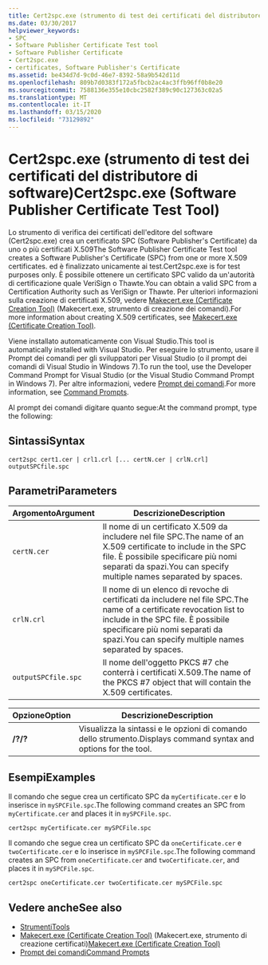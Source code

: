 ```yaml
---
title: Cert2spc.exe (strumento di test dei certificati del distributore di software)
ms.date: 03/30/2017
helpviewer_keywords:
- SPC
- Software Publisher Certificate Test tool
- Software Publisher Certificate
- Cert2spc.exe
- certificates, Software Publisher's Certificate
ms.assetid: be434d7d-9c0d-46e7-8392-58a9b542d11d
ms.openlocfilehash: 809b7d0383f172a5fbcb2ac4ac3ffb96ff0b8e20
ms.sourcegitcommit: 7588136e355e10cbc2582f389c90c127363c02a5
ms.translationtype: MT
ms.contentlocale: it-IT
ms.lasthandoff: 03/15/2020
ms.locfileid: "73129892"
---
```

# <a name="cert2spcexe-software-publisher-certificate-test-tool"></a><span data-ttu-id="35e73-102">Cert2spc.exe (strumento di test dei certificati del distributore di software)</span><span class="sxs-lookup"><span data-stu-id="35e73-102">Cert2spc.exe (Software Publisher Certificate Test Tool)</span></span>
<span data-ttu-id="35e73-103">Lo strumento di verifica dei certificati dell'editore del software (Cert2spc.exe) crea un certificato SPC (Software Publisher's Certificate) da uno o più certificati X.509</span><span class="sxs-lookup"><span data-stu-id="35e73-103">The Software Publisher Certificate Test tool creates a Software Publisher's Certificate (SPC) from one or more X.509 certificates.</span></span> <span data-ttu-id="35e73-104">ed è finalizzato unicamente ai test.</span><span class="sxs-lookup"><span data-stu-id="35e73-104">Cert2spc.exe is for test purposes only.</span></span> <span data-ttu-id="35e73-105">È possibile ottenere un certificato SPC valido da un'autorità di certificazione quale VeriSign o Thawte.</span><span class="sxs-lookup"><span data-stu-id="35e73-105">You can obtain a valid SPC from a Certification Authority such as VeriSign or Thawte.</span></span> <span data-ttu-id="35e73-106">Per ulteriori informazioni sulla creazione di certificati X.509, vedere [Makecert.exe (Certificate Creation Tool)](/windows/desktop/SecCrypto/makecert) (Makecert.exe, strumento di creazione dei comandi).</span><span class="sxs-lookup"><span data-stu-id="35e73-106">For more information about creating X.509 certificates, see [Makecert.exe (Certificate Creation Tool)](/windows/desktop/SecCrypto/makecert).</span></span>  
  
 <span data-ttu-id="35e73-107">Viene installato automaticamente con Visual Studio.</span><span class="sxs-lookup"><span data-stu-id="35e73-107">This tool is automatically installed with Visual Studio.</span></span> <span data-ttu-id="35e73-108">Per eseguire lo strumento, usare il Prompt dei comandi per gli sviluppatori per Visual Studio (o il prompt dei comandi di Visual Studio in Windows 7).</span><span class="sxs-lookup"><span data-stu-id="35e73-108">To run the tool, use the Developer Command Prompt for Visual Studio (or the Visual Studio Command Prompt in Windows 7).</span></span> <span data-ttu-id="35e73-109">Per altre informazioni, vedere [Prompt dei comandi](developer-command-prompt-for-vs.md).</span><span class="sxs-lookup"><span data-stu-id="35e73-109">For more information, see [Command Prompts](developer-command-prompt-for-vs.md).</span></span>  
  
 <span data-ttu-id="35e73-110">Al prompt dei comandi digitare quanto segue:</span><span class="sxs-lookup"><span data-stu-id="35e73-110">At the command prompt, type the following:</span></span>  
  
## <a name="syntax"></a><span data-ttu-id="35e73-111">Sintassi</span><span class="sxs-lookup"><span data-stu-id="35e73-111">Syntax</span></span>  
  
```console  
cert2spc cert1.cer | crl1.crl [... certN.cer | crlN.crl] outputSPCfile.spc  
```  
  
## <a name="parameters"></a><span data-ttu-id="35e73-112">Parametri</span><span class="sxs-lookup"><span data-stu-id="35e73-112">Parameters</span></span>  
  
|<span data-ttu-id="35e73-113">Argomento</span><span class="sxs-lookup"><span data-stu-id="35e73-113">Argument</span></span>|<span data-ttu-id="35e73-114">Descrizione</span><span class="sxs-lookup"><span data-stu-id="35e73-114">Description</span></span>|  
|--------------|-----------------|  
|`certN.cer`|<span data-ttu-id="35e73-115">Il nome di un certificato X.509 da includere nel file SPC.</span><span class="sxs-lookup"><span data-stu-id="35e73-115">The name of an X.509 certificate to include in the SPC file.</span></span> <span data-ttu-id="35e73-116">È possibile specificare più nomi separati da spazi.</span><span class="sxs-lookup"><span data-stu-id="35e73-116">You can specify multiple names separated by spaces.</span></span>|  
|`crlN.crl`|<span data-ttu-id="35e73-117">Il nome di un elenco di revoche di certificati da includere nel file SPC.</span><span class="sxs-lookup"><span data-stu-id="35e73-117">The name of a certificate revocation list to include in the SPC file.</span></span> <span data-ttu-id="35e73-118">È possibile specificare più nomi separati da spazi.</span><span class="sxs-lookup"><span data-stu-id="35e73-118">You can specify multiple names separated by spaces.</span></span>|  
|`outputSPCfile.spc`|<span data-ttu-id="35e73-119">Il nome dell'oggetto PKCS #7 che conterrà i certificati X.509.</span><span class="sxs-lookup"><span data-stu-id="35e73-119">The name of the PKCS #7 object that will contain the X.509 certificates.</span></span>|  
  
|<span data-ttu-id="35e73-120">Opzione</span><span class="sxs-lookup"><span data-stu-id="35e73-120">Option</span></span>|<span data-ttu-id="35e73-121">Descrizione</span><span class="sxs-lookup"><span data-stu-id="35e73-121">Description</span></span>|  
|------------|-----------------|  
|<span data-ttu-id="35e73-122">**/?**</span><span class="sxs-lookup"><span data-stu-id="35e73-122">**/?**</span></span>|<span data-ttu-id="35e73-123">Visualizza la sintassi e le opzioni di comando dello strumento.</span><span class="sxs-lookup"><span data-stu-id="35e73-123">Displays command syntax and options for the tool.</span></span>|  
  
## <a name="examples"></a><span data-ttu-id="35e73-124">Esempi</span><span class="sxs-lookup"><span data-stu-id="35e73-124">Examples</span></span>  
 <span data-ttu-id="35e73-125">Il comando che segue crea un certificato SPC da `myCertificate.cer` e lo inserisce in `mySPCFile.spc`.</span><span class="sxs-lookup"><span data-stu-id="35e73-125">The following command creates an SPC from `myCertificate.cer` and places it in `mySPCFile.spc`.</span></span>  
  
```console
cert2spc myCertificate.cer mySPCFile.spc  
```  
  
 <span data-ttu-id="35e73-126">Il comando che segue crea un certificato SPC da `oneCertificate.cer` e `twoCertificate.cer` e lo inserisce in `mySPCFile.spc`.</span><span class="sxs-lookup"><span data-stu-id="35e73-126">The following command creates an SPC from `oneCertificate.cer` and `twoCertificate.cer`, and places it in `mySPCFile.spc`.</span></span>  
  
```console
cert2spc oneCertificate.cer twoCertificate.cer mySPCFile.spc  
```  
  
## <a name="see-also"></a><span data-ttu-id="35e73-127">Vedere anche</span><span class="sxs-lookup"><span data-stu-id="35e73-127">See also</span></span>

- [<span data-ttu-id="35e73-128">Strumenti</span><span class="sxs-lookup"><span data-stu-id="35e73-128">Tools</span></span>](index.md)
- <span data-ttu-id="35e73-129">[Makecert.exe (Certificate Creation Tool)](/windows/desktop/SecCrypto/makecert) (Makecert.exe, strumento di creazione certificati)</span><span class="sxs-lookup"><span data-stu-id="35e73-129">[Makecert.exe (Certificate Creation Tool)](/windows/desktop/SecCrypto/makecert)</span></span>
- [<span data-ttu-id="35e73-130">Prompt dei comandi</span><span class="sxs-lookup"><span data-stu-id="35e73-130">Command Prompts</span></span>](developer-command-prompt-for-vs.md)
